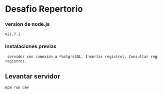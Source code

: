 
# Desafio Repertorio
### version de node.js
```
v21.7.1
```
### instalaciones previas
```sh
 servidor con conexión a PostgreSQL, Insertar registros, Consultar registros, Actualizar registros y Eliminar
registros. 
```
## Levantar servidor
```sh
npm run dev
```

